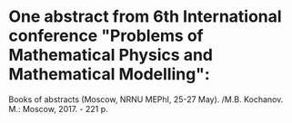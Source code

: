 # One abstract from 6th International conference "Problems of Mathematical Physics and Mathematical Modelling": 
Books of abstracts (Moscow, NRNU MEPhI, 25-27 May). /M.B. Kochanov. M.: Moscow, 2017. - 221 p.
